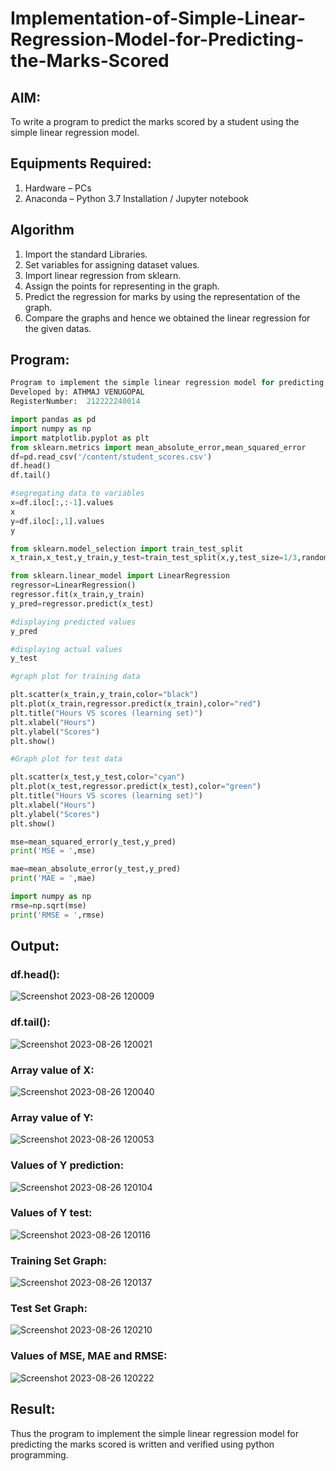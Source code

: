 # Implementation-of-Simple-Linear-Regression-Model-for-Predicting-the-Marks-Scored

## AIM:
To write a program to predict the marks scored by a student using the simple linear regression model.

## Equipments Required:
1. Hardware – PCs
2. Anaconda – Python 3.7 Installation / Jupyter notebook

## Algorithm
1. Import the standard Libraries.
2. Set variables for assigning dataset values.
3. Import linear regression from sklearn.
4. Assign the points for representing in the graph.
5. Predict the regression for marks by using the representation of the graph.
6. Compare the graphs and hence we obtained the linear regression for the given datas.
## Program:
``` py
Program to implement the simple linear regression model for predicting the marks scored.
Developed by: ATHMAJ VENUGOPAL
RegisterNumber:  212222240014

import pandas as pd
import numpy as np
import matplotlib.pyplot as plt
from sklearn.metrics import mean_absolute_error,mean_squared_error
df=pd.read_csv('/content/student_scores.csv')
df.head()
df.tail()

#segregating data to variables
x=df.iloc[:,:-1].values
x
y=df.iloc[:,1].values
y

from sklearn.model_selection import train_test_split
x_train,x_test,y_train,y_test=train_test_split(x,y,test_size=1/3,random_state=0)

from sklearn.linear_model import LinearRegression
regressor=LinearRegression()
regressor.fit(x_train,y_train)
y_pred=regressor.predict(x_test)

#displaying predicted values
y_pred

#displaying actual values
y_test

#graph plot for training data

plt.scatter(x_train,y_train,color="black") 
plt.plot(x_train,regressor.predict(x_train),color="red") 
plt.title("Hours VS scores (learning set)") 
plt.xlabel("Hours") 
plt.ylabel("Scores") 
plt.show()

#Graph plot for test data

plt.scatter(x_test,y_test,color="cyan")
plt.plot(x_test,regressor.predict(x_test),color="green")
plt.title("Hours VS scores (learning set)")
plt.xlabel("Hours")
plt.ylabel("Scores")
plt.show()

mse=mean_squared_error(y_test,y_pred)
print('MSE = ',mse)

mae=mean_absolute_error(y_test,y_pred)
print('MAE = ',mae)

import numpy as np
rmse=np.sqrt(mse)
print('RMSE = ',rmse)
```

## Output:
### df.head():
![Screenshot 2023-08-26 120009](https://github.com/S-ARVIND01/Implementation-of-Simple-Linear-Regression-Model-for-Predicting-the-Marks-Scored/assets/118707337/4a10342a-4fcc-47db-a298-4d87d6485991)

### df.tail():
![Screenshot 2023-08-26 120021](https://github.com/S-ARVIND01/Implementation-of-Simple-Linear-Regression-Model-for-Predicting-the-Marks-Scored/assets/118707337/5b1b966e-600d-4aec-821c-0df2d9bbc311)

### Array value of X:
![Screenshot 2023-08-26 120040](https://github.com/S-ARVIND01/Implementation-of-Simple-Linear-Regression-Model-for-Predicting-the-Marks-Scored/assets/118707337/bfc57abc-2843-49c2-a296-0ea9c2a26bba)

### Array value of Y:
![Screenshot 2023-08-26 120053](https://github.com/S-ARVIND01/Implementation-of-Simple-Linear-Regression-Model-for-Predicting-the-Marks-Scored/assets/118707337/aadb93a4-2245-4963-9b6a-a1e83a4feaea)

### Values of Y prediction:
![Screenshot 2023-08-26 120104](https://github.com/S-ARVIND01/Implementation-of-Simple-Linear-Regression-Model-for-Predicting-the-Marks-Scored/assets/118707337/f5e5cf9a-c40c-40c7-bff6-21e7ac15f965)

### Values of Y test:
![Screenshot 2023-08-26 120116](https://github.com/S-ARVIND01/Implementation-of-Simple-Linear-Regression-Model-for-Predicting-the-Marks-Scored/assets/118707337/37b5fb12-d11a-48bc-8792-1798f55b3876)

### Training Set Graph:
![Screenshot 2023-08-26 120137](https://github.com/S-ARVIND01/Implementation-of-Simple-Linear-Regression-Model-for-Predicting-the-Marks-Scored/assets/118707337/60125d6d-4c88-4724-9924-a3f66bab0699)

### Test Set Graph:
![Screenshot 2023-08-26 120210](https://github.com/S-ARVIND01/Implementation-of-Simple-Linear-Regression-Model-for-Predicting-the-Marks-Scored/assets/118707337/c3e2fb4c-0f13-47a4-af45-b929f1ca90d3)

### Values of MSE, MAE and RMSE:
![Screenshot 2023-08-26 120222](https://github.com/S-ARVIND01/Implementation-of-Simple-Linear-Regression-Model-for-Predicting-the-Marks-Scored/assets/118707337/513a0073-7dd8-427e-b250-4415a60ea7a1)

## Result:
Thus the program to implement the simple linear regression model for predicting the marks scored is written and verified using python programming.
